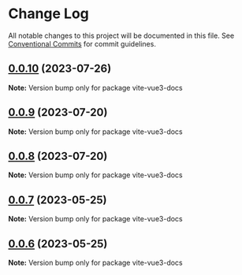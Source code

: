 # Change Log

All notable changes to this project will be documented in this file.
See [Conventional Commits](https://conventionalcommits.org) for commit guidelines.

## [0.0.10](https://github.com/palxiao/front-end-arsenal/compare/vite-vue3-docs@0.0.9...vite-vue3-docs@0.0.10) (2023-07-26)

**Note:** Version bump only for package vite-vue3-docs





## [0.0.9](https://github.com/palxiao/front-end-arsenal/compare/vite-vue3-docs@0.0.8...vite-vue3-docs@0.0.9) (2023-07-20)

**Note:** Version bump only for package vite-vue3-docs





## [0.0.8](https://github.com/palxiao/front-end-arsenal/compare/vite-vue3-docs@0.0.7...vite-vue3-docs@0.0.8) (2023-07-20)

**Note:** Version bump only for package vite-vue3-docs





## [0.0.7](https://github.com/palxiao/front-end-arsenal/compare/vite-vue3-docs@0.0.6...vite-vue3-docs@0.0.7) (2023-05-25)

**Note:** Version bump only for package vite-vue3-docs





## [0.0.6](https://github.com/palxiao/front-end-arsenal/compare/vite-vue3-docs@0.0.5...vite-vue3-docs@0.0.6) (2023-05-25)

**Note:** Version bump only for package vite-vue3-docs
